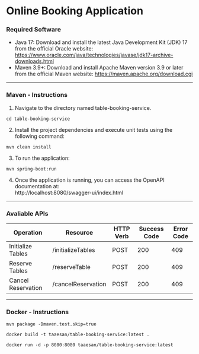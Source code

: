 # Online Booking Application 



### Required Software
- Java 17: Download and install the latest Java Development Kit (JDK) 17 from the official Oracle website: https://www.oracle.com/java/technologies/javase/jdk17-archive-downloads.html  
- Maven 3.9+: Download and install Apache Maven version 3.9 or later from the official Maven website: https://maven.apache.org/download.cgi  

----
### Maven - Instructions
1. Navigate to the directory named table-booking-service.
```Shell
cd table-booking-service
```  

2. Install the project dependencies and execute unit tests using the following command:  
```Shell
mvn clean install
```  

3. To run the application:  
```Shell
mvn spring-boot:run
```

4. Once the application is running, you can access the OpenAPI documentation at:  
http://localhost:8080/swagger-ui/index.html  


----
### Avaliable APIs

| Operation  | Resource | HTTP Verb | Success Code | Error Code |
| ------------- | ------------- | ------------- | ------------- | ------------- |
| Initialize Tables | /initializeTables | POST | 200  | 409 | 
| Reserve Tables | /reserveTable | POST | 200  | 409 | 
| Cancel Reservation | /cancelReservation | POST | 200  | 409 | 

----
### Docker - Instructions

```Shell
mvn package -Dmaven.test.skip=true

docker build -t taaesan/table-booking-service:latest .

docker run -d -p 8080:8080 taaesan/table-booking-service:latest

```
